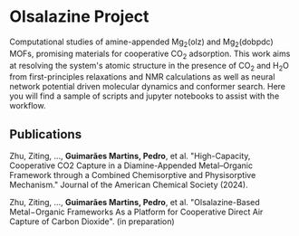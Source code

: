 # Olsalazine Project

Computational studies of amine-appended Mg$`_2`$(olz) and Mg$`_2`$(dobpdc) MOFs, promising materials for cooperative CO$`_2`$ adsorption. This work aims at resolving the system's atomic structure in the presence of CO$`_2`$ and H$`_2`$O from first-principles relaxations and NMR calculations as well as neural network potential driven molecular dynamics and conformer search. Here you will find a sample of scripts and jupyter notebooks to assist with the workflow. 


## Publications

Zhu, Ziting, ..., **Guimarães Martins, Pedro**, et al. "High-Capacity, Cooperative CO2 Capture in a Diamine-Appended Metal–Organic Framework through a Combined Chemisorptive and Physisorptive Mechanism." Journal of the American Chemical Society (2024).

Zhu, Ziting, ..., **Guimarães Martins, Pedro**, et al. "Olsalazine-Based Metal−Organic Frameworks As a Platform for Cooperative Direct Air Capture of Carbon Dioxide". (in preparation)



